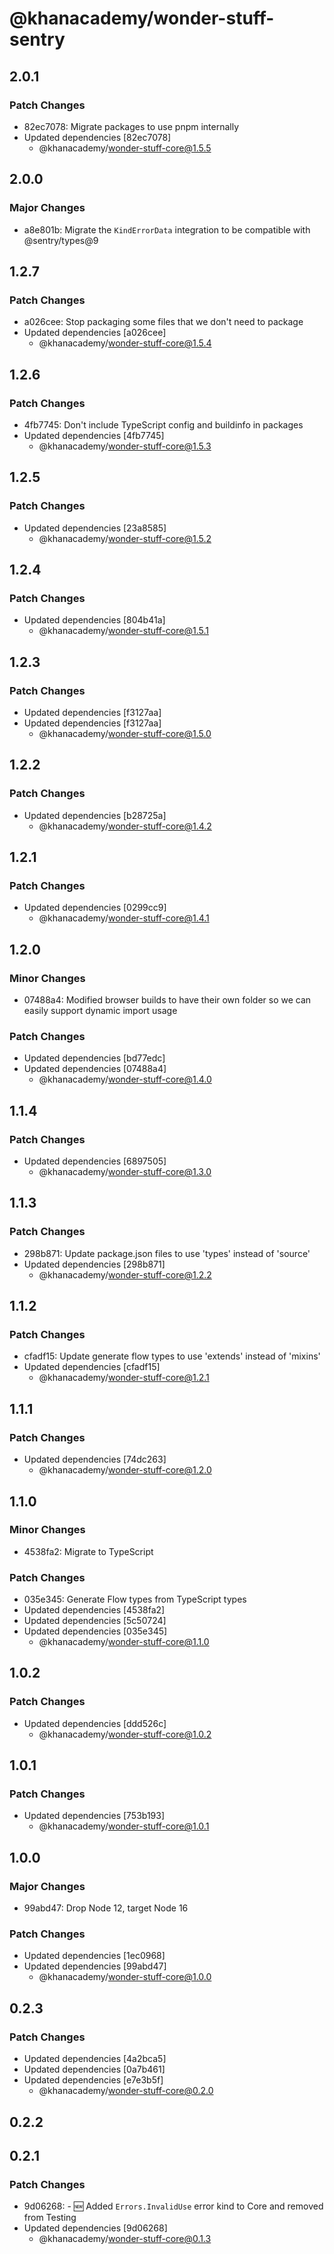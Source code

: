 # @khanacademy/wonder-stuff-sentry

## 2.0.1

### Patch Changes

-   82ec7078: Migrate packages to use pnpm internally
-   Updated dependencies [82ec7078]
    -   @khanacademy/wonder-stuff-core@1.5.5

## 2.0.0

### Major Changes

-   a8e801b: Migrate the `KindErrorData` integration to be compatible with @sentry/types@9

## 1.2.7

### Patch Changes

-   a026cee: Stop packaging some files that we don't need to package
-   Updated dependencies [a026cee]
    -   @khanacademy/wonder-stuff-core@1.5.4

## 1.2.6

### Patch Changes

-   4fb7745: Don't include TypeScript config and buildinfo in packages
-   Updated dependencies [4fb7745]
    -   @khanacademy/wonder-stuff-core@1.5.3

## 1.2.5

### Patch Changes

-   Updated dependencies [23a8585]
    -   @khanacademy/wonder-stuff-core@1.5.2

## 1.2.4

### Patch Changes

-   Updated dependencies [804b41a]
    -   @khanacademy/wonder-stuff-core@1.5.1

## 1.2.3

### Patch Changes

-   Updated dependencies [f3127aa]
-   Updated dependencies [f3127aa]
    -   @khanacademy/wonder-stuff-core@1.5.0

## 1.2.2

### Patch Changes

-   Updated dependencies [b28725a]
    -   @khanacademy/wonder-stuff-core@1.4.2

## 1.2.1

### Patch Changes

-   Updated dependencies [0299cc9]
    -   @khanacademy/wonder-stuff-core@1.4.1

## 1.2.0

### Minor Changes

-   07488a4: Modified browser builds to have their own folder so we can easily support dynamic import usage

### Patch Changes

-   Updated dependencies [bd77edc]
-   Updated dependencies [07488a4]
    -   @khanacademy/wonder-stuff-core@1.4.0

## 1.1.4

### Patch Changes

-   Updated dependencies [6897505]
    -   @khanacademy/wonder-stuff-core@1.3.0

## 1.1.3

### Patch Changes

-   298b871: Update package.json files to use 'types' instead of 'source'
-   Updated dependencies [298b871]
    -   @khanacademy/wonder-stuff-core@1.2.2

## 1.1.2

### Patch Changes

-   cfadf15: Update generate flow types to use 'extends' instead of 'mixins'
-   Updated dependencies [cfadf15]
    -   @khanacademy/wonder-stuff-core@1.2.1

## 1.1.1

### Patch Changes

-   Updated dependencies [74dc263]
    -   @khanacademy/wonder-stuff-core@1.2.0

## 1.1.0

### Minor Changes

-   4538fa2: Migrate to TypeScript

### Patch Changes

-   035e345: Generate Flow types from TypeScript types
-   Updated dependencies [4538fa2]
-   Updated dependencies [5c50724]
-   Updated dependencies [035e345]
    -   @khanacademy/wonder-stuff-core@1.1.0

## 1.0.2

### Patch Changes

-   Updated dependencies [ddd526c]
    -   @khanacademy/wonder-stuff-core@1.0.2

## 1.0.1

### Patch Changes

-   Updated dependencies [753b193]
    -   @khanacademy/wonder-stuff-core@1.0.1

## 1.0.0

### Major Changes

-   99abd47: Drop Node 12, target Node 16

### Patch Changes

-   Updated dependencies [1ec0968]
-   Updated dependencies [99abd47]
    -   @khanacademy/wonder-stuff-core@1.0.0

## 0.2.3

### Patch Changes

-   Updated dependencies [4a2bca5]
-   Updated dependencies [0a7b461]
-   Updated dependencies [e7e3b5f]
    -   @khanacademy/wonder-stuff-core@0.2.0

## 0.2.2

## 0.2.1

### Patch Changes

-   9d06268: - 🆕 Added `Errors.InvalidUse` error kind to Core and removed from Testing
-   Updated dependencies [9d06268]
    -   @khanacademy/wonder-stuff-core@0.1.3
